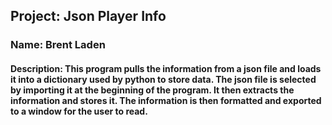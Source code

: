 ## Project: Json Player Info
### Name: Brent Laden
#### Description: This program pulls the information from a json file and loads it into a dictionary used by python to store data. The json file is selected by importing it at the beginning of the program. It then extracts the information and stores it. The information is then formatted and exported to a window for the user to read.
